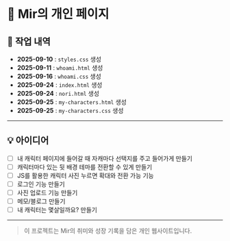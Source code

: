 
# 🐉 Mir의 개인 페이지


## 📅 작업 내역
- **2025-09-10** : `styles.css` 생성
- **2025-09-11** : `whoami.html` 생성
- **2025-09-16** : `whoami.css` 생성
- **2025-09-24** : `index.html` 생성
- **2025-09-24** : `nori.html` 생성
- **2025-09-25** : `my-characters.html` 생성
- **2025-09-25** : `my-characters.css` 생성

---

## 💡 아이디어
- [ ] 내 캐릭터 페이지에 들어갈 때 자캐마다 선택지를 주고 들어가게 만들기
- [ ] 캐릭터마다 있는 뒷 배경 테마를 전환할 수 있게 만들기
- [ ] JS를 활용한 캐릭터 사진 누르면 확대와 전환 가능 기능
- [ ] 로그인 기능 만들기
- [ ] 사진 업로드 기능 만들기
- [ ] 메모/블로그 만들기
- [ ] 내 캐릭터는 몇살일까요? 만들기

---

> 이 프로젝트는 Mir의 취미와 성장 기록을 담은 개인 웹사이트입니다.

